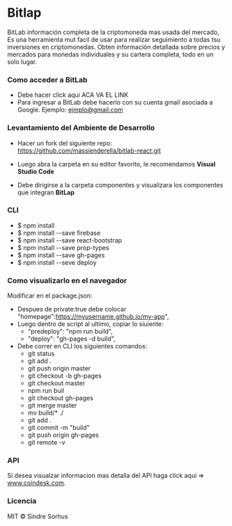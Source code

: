 # Bitlap

BitLab  información completa de la criptomoneda mas usada del 
mercado, Es una herramienta mut facil de usar para realizar seguimiento a todas tsu inversiones en criptomonedas. Obten información detallada sobre precios y mercados para monedas individuales y su cartera completa, todo en un solo lugar.

### Como acceder a BitLab

* Debe hacer click aqui ACA VA EL LINK 
* Para ingresar a BitLab debe hacerlo con su cuenta  gmail asociada a Google.
 Ejemplo: ejmplo@gmail.com

### Levantamiento del Ambiente de **Desarrollo**

* Hacer un fork del siguiente repo: https://github.com/massienderella/bitlab-react.git 

* Luego abra la carpeta en su editor favorito, le recomendamos **Visual Studio Code**

* Debe dirigirse a la carpeta componentes y visualizara los componentes que integran **BitLap**

### CLI

* $ npm install
* $ npm install --save firebase
* $ npm install --save react-bootstrap
* $ npm install --save prop-types
* $ npm install --save gh-pages
* $ npm install --seve deploy

### Como visualizarlo en el navegador 

Modificar en el  package.json:

* Despues de private:true debe colocar  "homepage":https://myusername.github.io/my-app",
* Luego dentro de script al ultimo, copiar lo siuiente:
  * "predeploy": "npm run build",
  * "deploy": "gh-pages -d build",
* Debe correr en CLI los siguientes comandos:
  * git status
  * git add .
  * git push origin master
  * git checkout -b gh-pages
  * git checkout master
  * npm run buil
  * git checkout gh-pages
  * git merge master
  * mv build/* ./
  * git add .
  * git commit -m "build"
  * git push origin gh-pages
  * git remote -v

### API 

Si desea visualzar informacion mas detalla del API haga click aqui => www.coindesk.com.

### Licencia 

MIT © Sindre Sorhus
